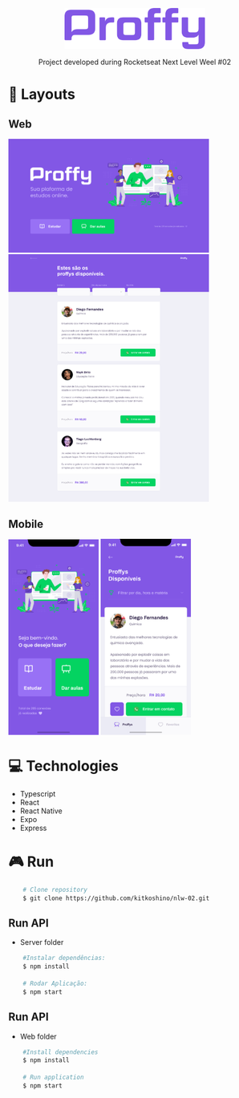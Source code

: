<p align="center">
<img src="./web/src/assets/images/logo.png" width="280" />
</p>
<p align="center">Project developed during Rocketseat Next Level Weel #02 </p>

# :art: Layouts
## Web
<div>
<img src="./web/src/assets/images/capa-web.png" width="400" />
<img src="./web/src/assets/images/proffy-web.png" width="400" />
</div>

## Mobile
<div>
<img src="./web/src/assets/images/mobile-home.png" width="180" />
<img src="./web/src/assets/images/preview-mobile.png" width="180" />
</div>


# :computer: Technologies

- Typescript
- React
- React Native
- Expo
- Express

# :video_game: Run

```bash
    # Clone repository
    $ git clone https://github.com/kitkoshino/nlw-02.git
```

## Run API
-  Server folder

```bash
    #Instalar dependências:
    $ npm install

    # Rodar Aplicação:
    $ npm start
```

## Run API
-  Web folder

```bash
    #Install dependencies
    $ npm install
    
    # Run application
    $ npm start
```